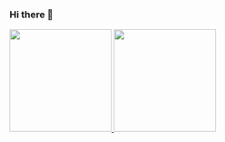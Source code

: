 ### Hi there 👋

<div>
  <a href="https://github.com/nicantonoff">
  <img height="180em" src="https://github-readme-stats.vercel.app/api?username=nicantonoff&show_icons=true&include_all_commits=true&count_private=true&hide_rank=true"/>
  <img height="180em" src="https://github-readme-stats.vercel.app/api/top-langs/?username=nicantonoff&layout=compact"/>
</div>

<!--
**nicantonoff/nicantonoff** is a ✨ _special_ ✨ repository because its `README.md` (this file) appears on your GitHub profile.

Here are some ideas to get you started:

- 🔭 I’m currently working on ...
- 🌱 I’m currently learning ...
- 👯 I’m looking to collaborate on ...
- 🤔 I’m looking for help with ...
- 💬 Ask me about ...
- 📫 How to reach me: ...
- 😄 Pronouns: ...
- ⚡ Fun fact: ...
-->

